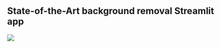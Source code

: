 ## State-of-the-Art background removal Streamlit app

<img src="https://i.ibb.co/Y0Hs2fp/2022-06-29-18-46-35.png">
